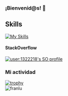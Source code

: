 ### ¡Bienvenid@s! 👋

<!--
**franlu/franlu** is a ✨ _special_ ✨ repository because its `README.md` (this file) appears on your GitHub profile.

Here are some ideas to get you started:

- 🔭 I’m currently working on ...
- 🌱 I’m currently learning ...
- 👯 I’m looking to collaborate on ...
- 🤔 I’m looking for help with ...
- 💬 Ask me about ...
- 📫 How to reach me: ...
- 😄 Pronouns: ...
- ⚡ Fun fact: ...
-->

## Skills

[![My Skills](https://skillicons.dev/icons?i=python,html,css,js)](https://skillicons.dev)

#### StackOverflow

[![user:1322218's SO profile](https://stackoverflow-readme-profile.johannchopin.fr/profile-small/1322218?theme=default)](https://github.com/johannchopin/stackoverflow-readme-profile)

### Mi actividad

[![trophy](https://github-profile-trophy.vercel.app/?username=franlu&theme=onedark&row=1&column=5)](https://github.com/ryo-ma/github-profile-trophy) 
<br>
<img src="https://komarev.com/ghpvc/?username=franlu&label=Profile%20views&color=0e75b6&style=flat" alt="franlu"/>
